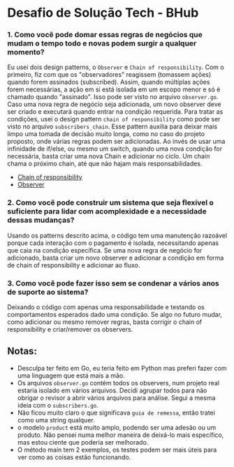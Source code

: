 # Desafio de Solução Tech - BHub

### 1. Como você pode domar essas regras de negócios que mudam o tempo todo e novas podem surgir a qualquer momento?

Eu usei dois design patterns, o `Observer` e `Chain of responsibility`. Com o primeiro, fiz com que os "observadores" reagissem (tomassem ações) quando forem assinados (subscribed). Assim, quando múltiplas ações forem necessárias, a ação em si está isolada em um escopo menor e só é chamado quando "assinado". Isso pode ser visto no arquivo `observer.go`.
Caso uma nova regra de negócio seja adicionada, um novo observer deve ser criado e executará quando entrar na condição requerida.
Para tratar as condições, usei o design pattern `chain of responsibility` como pode ser visto no arquivo `subscribers_chain`. Esse pattern auxilia para deixar mais limpo uma tomada de decisão muito longa, como no caso do projeto proposto, onde várias regras podem ser adicionadas. Ao invés de usar uma infinidade de if/else, ou mesmo um switch, quando uma nova condição for necessária, basta criar uma nova Chain e adicionar no ciclo.
Um chain chama o próximo chain, até que não hajam mais responsabilidades.

- [Chain of responsibility](https://refactoring.guru/design-patterns/chain-of-responsibility)
- [Observer](https://refactoring.guru/design-patterns/observer)

### 2. Como você pode construir um sistema que seja flexível o suficiente para lidar com acomplexidade e a necessidade dessas mudanças?

Usando os patterns descrito acima, o código tem uma manutenção razoável porque cada interação com o pagamento é isolada, necessitando apenas que caia na condição específica.
Se uma nova regra de negócio for adicionado, basta criar um novo observer e adicionar a condição em forma de chain of responsibility e adicionar ao fluxo.

### 3. Como você pode fazer isso sem se condenar a vários anos de suporte ao sistema?

Deixando o código com apenas uma responsabilidade e testando os comportamentos esperados dado uma condição. Se algo no futuro mudar, como adicionar ou mesmo remover regras, basta corrigir o chain of responsibility e criar/remover os observers.

## Notas:

- Desculpa ter feito em Go, eu teria feito em Python mas preferi fazer com uma linguagem que está mais a mão.
- Os arquivos `observer.go` contém todos os observers, num projeto real estaria isolado em vários arquivos. Decidi agrupar todos para não obrigar o revisor a abrir vários arquivos para análise. Segui a mesma ideia com o `subscribers.go`.
- Não ficou muito claro o que significava `guia de remessa`, então tratei como uma string qualquer.
- o modelo `product` está muito amplo, podendo ser uma adesão ou um produto. Não pensei numa melhor maneira de deixá-lo mais específico, mas estou ciente que poderia ser melhorado.
- O método main tem 2 exemplos, os testes podem ser mais úteis para ver como as coisas estão funcionando.
